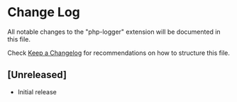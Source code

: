 # Change Log

All notable changes to the "php-logger" extension will be documented in this file.

Check [Keep a Changelog](http://keepachangelog.com/) for recommendations on how to structure this file.

## [Unreleased]

- Initial release